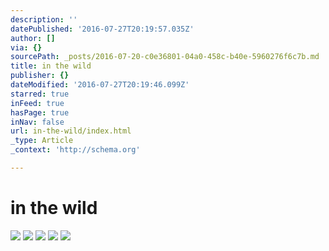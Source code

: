 ```yaml
---
description: ''
datePublished: '2016-07-27T20:19:57.035Z'
author: []
via: {}
sourcePath: _posts/2016-07-20-c0e36801-04a0-458c-b40e-5960276f6c7b.md
title: in the wild
publisher: {}
dateModified: '2016-07-27T20:19:46.099Z'
starred: true
inFeed: true
hasPage: true
inNav: false
url: in-the-wild/index.html
_type: Article
_context: 'http://schema.org'

---
```

# in the wild
![](https://s3-us-west-2.amazonaws.com/the-grid-img/p/b35b83a14a287cf15a49158ad2513ed21ed76bf2.jpg)
![](https://s3-us-west-2.amazonaws.com/the-grid-img/p/c458fddf483bf8556c475d0357dc987ce351ccfb.jpg)
![](https://s3-us-west-2.amazonaws.com/the-grid-img/p/0c2118eda796178ccf55a8bacd5d08f87b6a8b3d.jpg)
![](https://s3-us-west-2.amazonaws.com/the-grid-img/p/b5fcbac5d71463a00466e63949fc1b29dbc076d9.jpg)
![](https://the-grid-user-content.s3-us-west-2.amazonaws.com/1e1ad9a6-9e56-4aed-9692-ee39c9993164.jpg)